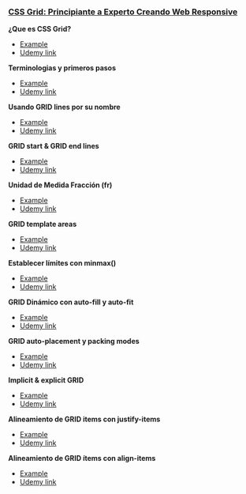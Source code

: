 ### [CSS Grid: Principiante a Experto Creando Web Responsive](https://www.udemy.com/course/css-grid-principiante-a-experto-creando-web-responsive/)

**¿Que es CSS Grid?**

- [Example](https://sergiolopeztapia.github.io/course-css-grid/01_que-es-css-grid)
- [Udemy link](https://www.udemy.com/course/css-grid-principiante-a-experto-creando-web-responsive/learn/lecture/13967734#overview)

**Terminologias y primeros pasos**

- [Example](https://sergiolopeztapia.github.io/course-css-grid/02_terminologias-y-primeros-pasos)
- [Udemy link](https://www.udemy.com/course/css-grid-principiante-a-experto-creando-web-responsive/learn/lecture/13968034#overview)

**Usando GRID lines por su nombre**

- [Example](https://sergiolopeztapia.github.io/course-css-grid/03_grid-lines-por-su-nombre)
- [Udemy link](https://www.udemy.com/course/css-grid-principiante-a-experto-creando-web-responsive/learn/lecture/14179091#overview)

**GRID start & GRID end lines**

- [Example](https://sergiolopeztapia.github.io/course-css-grid/04_grid-start-grid-end-lines)
- [Udemy link](https://www.udemy.com/course/css-grid-principiante-a-experto-creando-web-responsive/learn/lecture/14179093#overview)

**Unidad de Medida Fracción (fr)**

- [Example](https://sergiolopeztapia.github.io/course-css-grid/05_unidad-medida-fraccion-fr)
- [Udemy link](https://www.udemy.com/course/css-grid-principiante-a-experto-creando-web-responsive/learn/lecture/14191264?#overview)

**GRID template areas**

- [Example](https://sergiolopeztapia.github.io/course-css-grid/06_grid-template-areas)
- [Udemy link](https://www.udemy.com/course/css-grid-principiante-a-experto-creando-web-responsive/learn/lecture/14191800#overview)

**Establecer límites con minmax()**

- [Example](https://sergiolopeztapia.github.io/course-css-grid/07_limites-minmax)
- [Udemy link](https://www.udemy.com/course/css-grid-principiante-a-experto-creando-web-responsive/learn/lecture/14370698#overview)

**GRID Dinámico con auto-fill y auto-fit**

- [Example](https://sergiolopeztapia.github.io/course-css-grid/08_grid-dinamico-auto-fill-auto-fit)
- [Udemy link](https://www.udemy.com/course/css-grid-principiante-a-experto-creando-web-responsive/learn/lecture/14370980#overview)

**GRID auto-placement y packing modes**

- [Example](https://sergiolopeztapia.github.io/course-css-grid/09_grid-auto-placement-packing-modes)
- [Udemy link](https://www.udemy.com/course/css-grid-principiante-a-experto-creando-web-responsive/learn/lecture/14371134#overview)

**Implicit & explicit GRID**

- [Example](https://sergiolopeztapia.github.io/course-css-grid/10_implicit-explicit-grid)
- [Udemy link](https://www.udemy.com/course/css-grid-principiante-a-experto-creando-web-responsive/learn/lecture/14371484#overview)

**Alineamiento de GRID items con justify-items**

- [Example](https://sergiolopeztapia.github.io/course-css-grid/11_alineamiento-justify-items)
- [Udemy link](https://www.udemy.com/course/css-grid-principiante-a-experto-creando-web-responsive/learn/lecture/14371902#overview)

**Alineamiento de GRID ítems con align-items**

- [Example](https://sergiolopeztapia.github.io/course-css-grid/12_alineamiento-grid-items-align-items)
- [Udemy link](https://www.udemy.com/course/css-grid-principiante-a-experto-creando-web-responsive/learn/lecture/14371968#overview)

